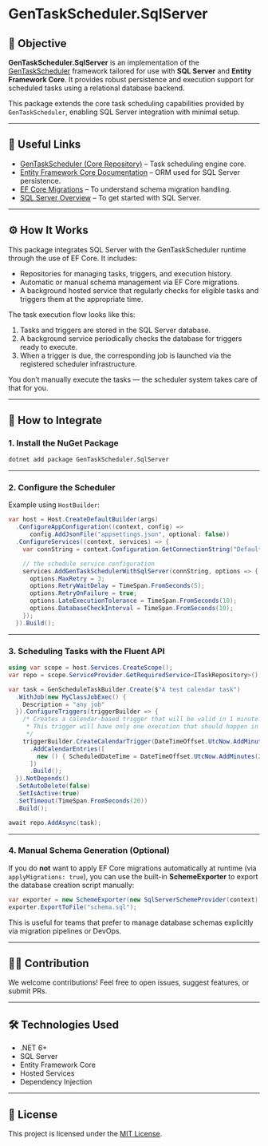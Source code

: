 ﻿# GenTaskScheduler.SqlServer

## 📌 Objective

**GenTaskScheduler.SqlServer** is an implementation of the [GenTaskScheduler](https://github.com/lucas-fsousa/GenTaskScheduler) framework tailored for use with **SQL Server** and **Entity Framework Core**. It provides robust persistence and execution support for scheduled tasks using a relational database backend.

This package extends the core task scheduling capabilities provided by `GenTaskScheduler`, enabling SQL Server integration with minimal setup.

---

## 🔗 Useful Links

- [GenTaskScheduler (Core Repository)](https://github.com/lucas-fsousa/GenTaskScheduler) – Task scheduling engine core.
- [Entity Framework Core Documentation](https://learn.microsoft.com/en-us/ef/core/) – ORM used for SQL Server persistence.
- [EF Core Migrations](https://learn.microsoft.com/en-us/ef/core/managing-schemas/migrations/) – To understand schema migration handling.
- [SQL Server Overview](https://learn.microsoft.com/en-us/sql/sql-server/) – To get started with SQL Server.

---

## ⚙️ How It Works

This package integrates SQL Server with the GenTaskScheduler runtime through the use of EF Core. It includes:

- Repositories for managing tasks, triggers, and execution history.
- Automatic or manual schema management via EF Core migrations.
- A background hosted service that regularly checks for eligible tasks and triggers them at the appropriate time.

The task execution flow looks like this:

1. Tasks and triggers are stored in the SQL Server database.
2. A background service periodically checks the database for triggers ready to execute.
3. When a trigger is due, the corresponding job is launched via the registered scheduler infrastructure.

You don’t manually execute the tasks — the scheduler system takes care of that for you.

---

## 🚀 How to Integrate

### 1. Install the NuGet Package

```bash
dotnet add package GenTaskScheduler.SqlServer
```

---

### 2. Configure the Scheduler

Example using `HostBuilder`:

```csharp
var host = Host.CreateDefaultBuilder(args)
  .ConfigureAppConfiguration((context, config) => 
      config.AddJsonFile("appsettings.json", optional: false))
  .ConfigureServices((context, services) => {
    var connString = context.Configuration.GetConnectionString("DefaultConnection")!;

    // the schedule service configuration
    services.AddGenTaskSchedulerWithSqlServer(connString, options => {
      options.MaxRetry = 3;
      options.RetryWaitDelay = TimeSpan.FromSeconds(5);
      options.RetryOnFailure = true;
      options.LateExecutionTolerance = TimeSpan.FromSeconds(10);
      options.DatabaseCheckInterval = TimeSpan.FromSeconds(10);
    });
  }).Build();
```

---

### 3. Scheduling Tasks with the Fluent API

```csharp
using var scope = host.Services.CreateScope();
var repo = scope.ServiceProvider.GetRequiredService<ITaskRepository>();

var task = GenScheduleTaskBuilder.Create($"A test calendar task")
  .WithJob(new MyClassJobExec() {
    Description = "any job"
  }).ConfigureTriggers(triggerBuilder => {
    /* Creates a calendar-based trigger that will be valid in 1 minute. 
     * This trigger will have only one execution that should happen in 2 minutes (1 minute after valid activation)
     */
    triggerBuilder.CreateCalendarTrigger(DateTimeOffset.UtcNow.AddMinutes(1))
      .AddCalendarEntries([
        new () { ScheduledDateTime = DateTimeOffset.UtcNow.AddMinutes(2) }
      ])
      .Build();
  }).NotDepends()
  .SetAutoDelete(false)
  .SetIsActive(true)
  .SetTimeout(TimeSpan.FromSeconds(20))
  .Build();

await repo.AddAsync(task);
```

---

### 4. Manual Schema Generation (Optional)

If you do **not** want to apply EF Core migrations automatically at runtime (via `applyMigrations: true`), you can use the built-in **SchemeExporter** to export the database creation script manually:

```csharp
var exporter = new SchemeExporter(new SqlServerSchemeProvider(context));
exporter.ExportToFile("schema.sql");
```

This is useful for teams that prefer to manage database schemas explicitly via migration pipelines or DevOps.

---

## 🧑‍💻 Contribution

We welcome contributions! Feel free to open issues, suggest features, or submit PRs.

---

## 🛠️ Technologies Used

- .NET 6+
- SQL Server
- Entity Framework Core
- Hosted Services
- Dependency Injection

---

## 📄 License

This project is licensed under the [MIT License](LICENSE).